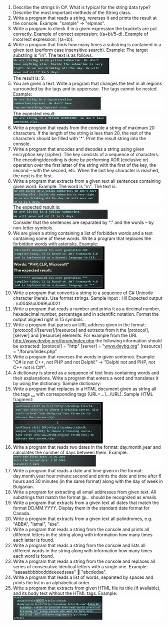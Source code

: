 1.	Describe the strings in C#. What is typical for the string data type? 
Describe the most important methods of the String class.
2.	Write a program that reads a string, reverses it and prints the result at the console.
Example: "sample" -> "elpmas".
3.	Write a program to check if in a given expression the brackets are put correctly.
Example of correct expression: ((a+b)/5-d).
Example of incorrect expression: )(a+b)).
4.	Write a program that finds how many times a substring is contained in a given text (perform case insensitive search).
		Example: The target substring is "in". The text is as follows:
![Screenshot](https://github.com/madbadPi/TelerikAcademy/blob/master/CSharpPartTwo/StringsAndTextProcessing/problem4.png)
	The result is: 9.
5.	You are given a text. Write a program that changes the text in all regions surrounded by the tags <upcase> and </upcase> to uppercase. The tags cannot be nested. Example:
![Screenshot](https://github.com/madbadPi/TelerikAcademy/blob/master/CSharpPartTwo/StringsAndTextProcessing/problem5a.png)
		The expected result:
![Screenshot](https://github.com/madbadPi/TelerikAcademy/blob/master/CSharpPartTwo/StringsAndTextProcessing/problem5b.png)
6.	Write a program that reads from the console a string of maximum 20 characters. If the length of the string is less than 20, the rest of the characters should be filled with '*'. Print the result string into the console.
7.	Write a program that encodes and decodes a string using given encryption key (cipher). The key consists of a sequence of characters. The encoding/decoding is done by performing XOR (exclusive or) operation over the first letter of the string with the first of the key, the second – with the second, etc. When the last key character is reached, the next is the first.
8.	Write a program that extracts from a given text all sentences containing given word.
		Example: The word is "in". The text is:
![Screenshot](https://github.com/madbadPi/TelerikAcademy/blob/master/CSharpPartTwo/StringsAndTextProcessing/problem8a.png)
		The expected result is:
![Screenshot](https://github.com/madbadPi/TelerikAcademy/blob/master/CSharpPartTwo/StringsAndTextProcessing/problem8b.png)
		Consider that the sentences are separated by "." and the words – by non-letter symbols.
9.	We are given a string containing a list of forbidden words and a text containing some of these words. Write a program that replaces the forbidden words with asterisks. Example:
![Screenshot](https://github.com/madbadPi/TelerikAcademy/blob/master/CSharpPartTwo/StringsAndTextProcessing/problem9.png)
10.	Write a program that converts a string to a sequence of C# Unicode character literals. Use format strings. Sample input : Hi!
		Expected output : \u0048\u0069\u0021
11.	Write a program that reads a number and prints it as a decimal number, hexadecimal number, percentage and in scientific notation. Format the output aligned right in 15 symbols.
12.	Write a program that parses an URL address given in the format: [protocol]://[server]/[resource]
		and extracts from it the [protocol], [server] and [resource] elements. For example from the URL http://www.devbg.org/forum/index.php the following information should be extracted:
		[protocol] = "http"
		[server] = "www.devbg.org"
		[resource] = "/forum/index.php"
13.	Write a program that reverses the words in given sentence.
	Example: "C# is not C++, not PHP and not Delphi!" -> "Delphi not and PHP, not C++ not is C#!".
14.	A dictionary is stored as a sequence of text lines containing words and their explanations. Write a program that enters a word and translates it by using the dictionary. Sample dictionary:
15.	Write a program that replaces in a HTML document given as string all the tags <a href="…">…</a> with corresponding tags [URL=…]…/URL]. Sample HTML fragment:
![Screenshot](https://github.com/madbadPi/TelerikAcademy/blob/master/CSharpPartTwo/StringsAndTextProcessing/problem15.png)
16.	Write a program that reads two dates in the format: day.month.year and calculates the number of days between them. Example:
![Screenshot](https://github.com/madbadPi/TelerikAcademy/blob/master/CSharpPartTwo/StringsAndTextProcessing/problem16.png)
17.	Write a program that reads a date and time given in the format: day.month.year hour:minute:second and prints the date and time after 6 hours and 30 minutes (in the same format) along with the day of week in Bulgarian.
18.	Write a program for extracting all email addresses from given text. All substrings that match the format <identifier>@<host>…<domain> should be recognized as emails.
19.	Write a program that extracts from a given text all dates that match the format DD.MM.YYYY. Display them in the standard date format for Canada.
20.	Write a program that extracts from a given text all palindromes, e.g. "ABBA", "lamal", "exe".
21.	Write a program that reads a string from the console and prints all different letters in the string along with information how many times each letter is found. 
22.	Write a program that reads a string from the console and lists all different words in the string along with information how many times each word is found.
23.	Write a program that reads a string from the console and replaces all series of consecutive identical letters with a single one. Example: "aaaaabbbbbcdddeeeedssaa"  "abcdedsa".
24.	Write a program that reads a list of words, separated by spaces and prints the list in an alphabetical order.
25.	Write a program that extracts from given HTML file its title (if available), and its body text without the HTML tags. Example:
![Screenshot](https://github.com/madbadPi/TelerikAcademy/blob/master/CSharpPartTwo/StringsAndTextProcessing/problem25.png)



